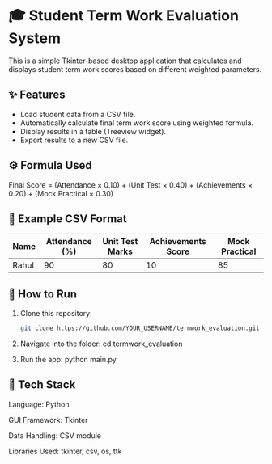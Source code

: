 # 🎓 Student Term Work Evaluation System

This is a simple Tkinter-based desktop application that calculates and displays
student term work scores based on different weighted parameters.

## ✨ Features
- Load student data from a CSV file.
- Automatically calculate final term work score using weighted formula.
- Display results in a table (Treeview widget).
- Export results to a new CSV file.

## ⚙️ Formula Used
Final Score = (Attendance × 0.10) + (Unit Test × 0.40) + (Achievements × 0.20) + (Mock Practical × 0.30)



## 🧮 Example CSV Format
| Name | Attendance (%) | Unit Test Marks | Achievements Score | Mock Practical |
|------|----------------|-----------------|--------------------|----------------|
| Rahul | 90 | 80 | 10 | 85 |


## 🚀 How to Run
1. Clone this repository:
   ```bash
   git clone https://github.com/YOUR_USERNAME/termwork_evaluation.git


2. Navigate into the folder:
   cd termwork_evaluation


3. Run the app:
   python main.py


## 🧰 Tech Stack

Language: Python

GUI Framework: Tkinter

Data Handling: CSV module

Libraries Used: tkinter, csv, os, ttk
